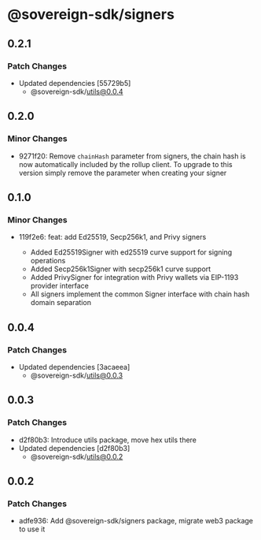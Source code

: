 # @sovereign-sdk/signers

## 0.2.1

### Patch Changes

- Updated dependencies [55729b5]
  - @sovereign-sdk/utils@0.0.4

## 0.2.0

### Minor Changes

- 9271f20: Remove `chainHash` parameter from signers, the chain hash is now automatically included by the rollup client. To upgrade to this version simply remove the parameter when creating your signer

## 0.1.0

### Minor Changes

- 119f2e6: feat: add Ed25519, Secp256k1, and Privy signers

  - Added Ed25519Signer with ed25519 curve support for signing operations
  - Added Secp256k1Signer with secp256k1 curve support
  - Added PrivySigner for integration with Privy wallets via EIP-1193 provider interface
  - All signers implement the common Signer interface with chain hash domain separation

## 0.0.4

### Patch Changes

- Updated dependencies [3acaeea]
  - @sovereign-sdk/utils@0.0.3

## 0.0.3

### Patch Changes

- d2f80b3: Introduce utils package, move hex utils there
- Updated dependencies [d2f80b3]
  - @sovereign-sdk/utils@0.0.2

## 0.0.2

### Patch Changes

- adfe936: Add @sovereign-sdk/signers package, migrate web3 package to use it
